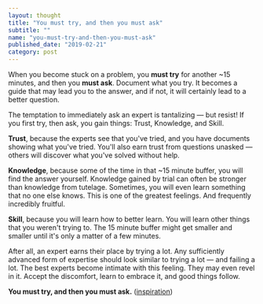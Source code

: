 ```yaml
---
layout: thought
title: "You must try, and then you must ask"
subtitle: ""
name: "you-must-try-and-then-you-must-ask"
published_date: "2019-02-21"
category: post
---
```


When you become stuck on a problem, you **must try** for another ~15 minutes,
and then you **must ask**. Document what you try. It becomes a guide that
may lead you to the answer, and if not, it will certainly lead to a better
question.

The temptation to immediately ask an expert is tantalizing &mdash; but resist!
If you first try, then ask, you gain things: Trust, Knowledge, and Skill.

**Trust**, because the experts see that you've tried, and you have documents showing
what you've tried. You'll also earn trust from questions unasked &mdash; others
will discover what you've solved without help.

**Knowledge**, because some of the time in that ~15 minute buffer, you will find
the answer yourself. Knowledge gained by trial can often be stronger than
knowledge from tutelage. Sometimes, you will even learn something that no one
else knows. This is one of the greatest feelings. And frequently incredibly
fruitful.

**Skill**, because you will learn how to better learn. You will learn other
things that you weren't trying to. The 15 minute buffer might get smaller and
smaller until it's only a matter of a few minutes.

After all, an expert earns their place by trying a lot. Any sufficiently
advanced form of expertise should look similar to trying a lot &mdash; and
failing a lot. The best experts become intimate with this feeling. They may even
revel in it. Accept the discomfort, learn to embrace it, and good things follow.

**You must try, and then you must ask.** ([inspiration][source])

[source]: https://blogs.akamai.com/2013/10/you-must-try-and-then-you-must-ask.html
